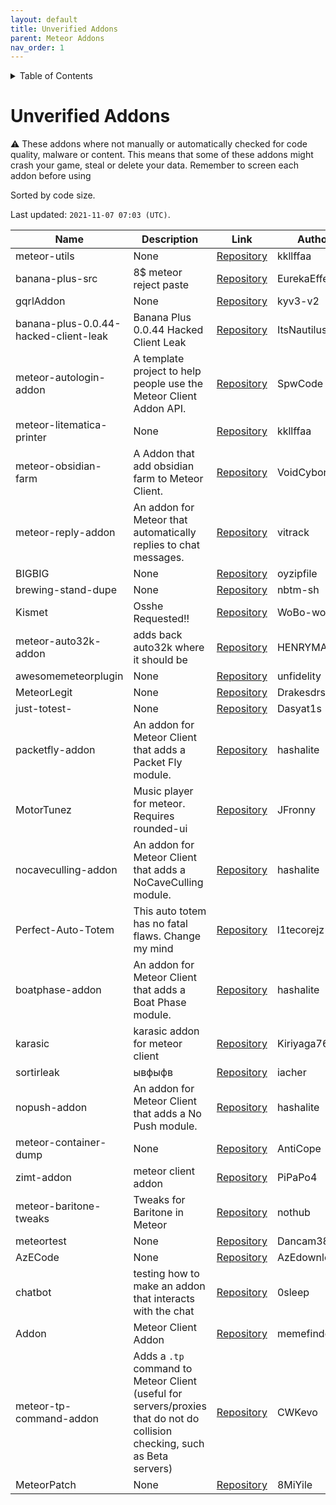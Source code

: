 ```yaml
---
layout: default
title: Unverified Addons
parent: Meteor Addons
nav_order: 1
---
```


<!-- START doctoc generated TOC please keep comment here to allow auto update -->
<!-- DON'T EDIT THIS SECTION, INSTEAD RE-RUN doctoc TO UPDATE -->
<details>
<summary>Table of Contents</summary>

- [Unverified Addons](#unverified-addons)

</details>
<!-- END doctoc generated TOC please keep comment here to allow auto update -->

# Unverified Addons
<div class="text-yellow-200">
⚠ These addons where not manually or automatically checked for code quality, malware or content. This means that some of these addons might crash your game, steal or delete your data. Remember to screen each addon before using
</div>

Sorted by code size.

Last updated: `2021-11-07 07:03 (UTC)`.

| Name | Description | Link | Authors |
| --- | --- | --- | --- |
| meteor-utils | None | [Repository](https://github.com/kkllffaa/meteor-utils) | kkllffaa |
| banana-plus-src | 8$ meteor reject paste | [Repository](https://github.com/EurekaEffect/banana-plus-src) | EurekaEffect |
| gqrlAddon | None | [Repository](https://github.com/kyv3-v2/gqrlAddon) | kyv3-v2 |
| banana-plus-0.0.44-hacked-client-leak | Banana Plus 0.0.44 Hacked Client Leak | [Repository](https://github.com/ItsNautilus/banana-plus-0.0.44-hacked-client-leak) | ItsNautilus |
| meteor-autologin-addon | A template project to help people use the Meteor Client Addon API. | [Repository](https://github.com/SpwCode/meteor-autologin-addon) | SpwCode |
| meteor-litematica-printer | None | [Repository](https://github.com/kkllffaa/meteor-litematica-printer) | kkllffaa |
| meteor-obsidian-farm | A Addon that add obsidian farm to Meteor Client. | [Repository](https://github.com/VoidCyborg/meteor-obsidian-farm) | VoidCyborg |
| meteor-reply-addon | An addon for Meteor that automatically replies to chat messages. | [Repository](https://github.com/vitrack/meteor-reply-addon) | vitrack |
| BIGBIG | None | [Repository](https://github.com/oyzipfile/BIGBIG) | oyzipfile |
| brewing-stand-dupe | None | [Repository](https://github.com/nbtm-sh/brewing-stand-dupe) | nbtm-sh |
| Kismet | Osshe Requested!! | [Repository](https://github.com/WoBo-wow/Kismet) | WoBo-wow |
| meteor-auto32k-addon | adds back auto32k where it should be | [Repository](https://github.com/HENRYMARTIN5/meteor-auto32k-addon) | HENRYMARTIN5 |
| awesomemeteorplugin | None | [Repository](https://github.com/unfidelity/awesomemeteorplugin) | unfidelity |
| MeteorLegit | None | [Repository](https://github.com/Drakesdrs/MeteorLegit) | Drakesdrs |
| just-totest- | None | [Repository](https://github.com/Dasyat1s/just-totest-) | Dasyat1s |
| packetfly-addon | An addon for Meteor Client that adds a Packet Fly module. | [Repository](https://github.com/hashalite/packetfly-addon) | hashalite |
| MotorTunez | Music player for meteor. Requires rounded-ui | [Repository](https://github.com/JFronny/MotorTunez) | JFronny |
| nocaveculling-addon | An addon for Meteor Client that adds a NoCaveCulling module. | [Repository](https://github.com/hashalite/nocaveculling-addon) | hashalite |
| Perfect-Auto-Totem | This auto totem has no fatal flaws. Change my mind | [Repository](https://github.com/l1tecorejz/Perfect-Auto-Totem) | l1tecorejz |
| boatphase-addon | An addon for Meteor Client that adds a Boat Phase module. | [Repository](https://github.com/hashalite/boatphase-addon) | hashalite |
| karasic | karasic addon for meteor client | [Repository](https://github.com/Kiriyaga7615/karasic) | Kiriyaga7615 |
| sortirleak | ывфыфв | [Repository](https://github.com/iacher/sortirleak) | iacher |
| nopush-addon | An addon for Meteor Client that adds a No Push module. | [Repository](https://github.com/hashalite/nopush-addon) | hashalite |
| meteor-container-dump | None | [Repository](https://github.com/AntiCope/meteor-container-dump) | AntiCope |
| zimt-addon | meteor client addon | [Repository](https://github.com/PiPaPo4/zimt-addon) | PiPaPo4 |
| meteor-baritone-tweaks | Tweaks for Baritone in Meteor | [Repository](https://github.com/nothub/meteor-baritone-tweaks) | nothub |
| meteortest | None | [Repository](https://github.com/Dancam38/meteortest) | Dancam38 |
| AzECode | None | [Repository](https://github.com/AzEdownload/AzECode) | AzEdownload |
| chatbot | testing how to make an addon that interacts with the chat | [Repository](https://github.com/0sleep/chatbot) | 0sleep |
| Addon | Meteor Client Addon | [Repository](https://github.com/memefinderr/Addon) | memefinderr |
| meteor-tp-command-addon | Adds a `.tp` command to Meteor Client (useful for servers/proxies that do not do collision checking, such as Beta servers) | [Repository](https://github.com/CWKevo/meteor-tp-command-addon) | CWKevo |
| MeteorPatch | None | [Repository](https://github.com/8MiYile/MeteorPatch) | 8MiYile |